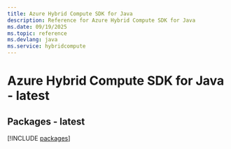 ```yaml
---
title: Azure Hybrid Compute SDK for Java
description: Reference for Azure Hybrid Compute SDK for Java
ms.date: 09/19/2025
ms.topic: reference
ms.devlang: java
ms.service: hybridcompute
---
```

# Azure Hybrid Compute SDK for Java - latest
## Packages - latest
[!INCLUDE [packages](hybrid-compute-index.md)]